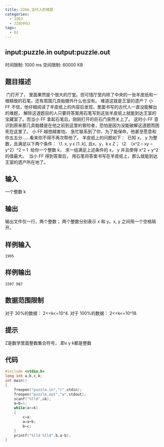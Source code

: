 ```yaml
---
title: 2266.古代人的难题
categories:
  - JZOJ
  - JZ初中OJ
tags:
  - OJ
---
```


## input:**puzzle.in**   output:**puzzle.out**

时间限制: 1000 ms  空间限制: 60000 KB 

## 题目描述

​      门打开了， 里面果然是个很大的厅堂。但可惜厅堂内除了中央的一张羊皮纸和一根精致的石笔，还有周围几具骷髅外什么也没有。 难道这就是王室的遗产？ 小 FF 不信，他仔细阅读了羊皮纸上的内容后发现，里面书写的古代人一直没能解出的难题， 解除这道题目的人只要将答案用石笔写到这张羊皮纸上就能到达王室的宝藏室了。而当小 FF 拿起石笔后，刚刚打开的巨石门突然关上了。 这时小 FF 意识到原来那几具骷髅是在他之前到这里的冒险者，恐怕是因为没能破解这道题而困死在这里了。 小 FF 越想越害怕， 急忙联系到了你，为了能保命，他甚至愿意和你五五分……看来你不得不再次帮他了。 羊皮纸上的问题如下：
​      已知 x， y 为整数，且满足以下两个条件：
​      \1. x, y ϵ [1..k], 且x，y，k ϵ Z；
​      \2. （x^2 – xy – y^2）^2 = 1
​      给你一个整数 k， 求一组满足上述条件的 x， y 并且使得 x^2 + y^2 的值最大。
​      当小 FF 得到答案后， 用石笔将答案书写在羊皮纸上，那么就能到达王室的遗产所在地了。



## 输入

一个整数 k

## 输出

输出文件仅一行，两个整数；
两个整数分别表示 x 和 y。x, y 之间用一个空格隔开。

## 样例输入

```
1995
```

## 样例输出

```
1597 987
```

## 数据范围限制

对于 30%的数据： 2<=k<=10^4.
对于 100%的数据： 2<=k<=10^18.

## 提示

Z是数学里面整数集合符号，  即x y k都是整数

## 代码

```cpp
#include <stdio.h>
long int a,b,c,k;
int main()
{
    freopen("puzzle.in","r",stdin);
    freopen("puzzle.out","w",stdout);
    scanf("%lld",&k);
    a=b=1;
    while(a<=k)
    {
        c=a;
        a=a+b;
        b=c;
    }
    printf("%lld %lld",b,a-b);
}
```

